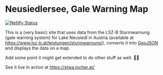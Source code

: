 # Neusiedlersee, Gale Warning Map

[![Netlify Status](https://api.netlify.com/api/v1/badges/8259d451-0158-4d79-a29a-ab5b249a9175/deploy-status)](https://app.netlify.com/sites/stwa/deploys)

This is a (very basic) site that uses data from the LSZ-B Sturmwarnung (gale warning system) for Lake Neusiedl in Austria (available at https://www.lsz-b.at/leistungen/sturmwarnung/), converts it into [GeoJSON](https://geojson.org/) and displays the data on a map.

Add some point it might get extended to do other stuff as well. 🤷‍♂️

See it live in action at https://stwa.locher.at/
